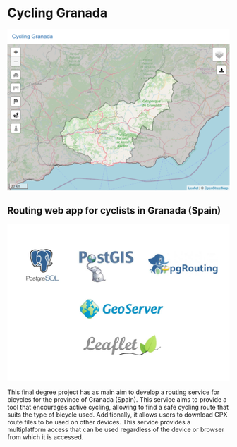 # Cycling Granada


<img src="images/WebAPP_Appearance.png" >

## Routing web app for cyclists in Granada (Spain)

<img src="images/tecnologies.jpeg" >

This final degree project has as main aim to develop a routing service for bicycles for the province of Granada (Spain). This service aims to provide a tool that encourages active cycling, allowing to find a safe cycling route that suits the type of bicycle used. Additionally, it allows users to download GPX route files to be used on other devices. This service provides a multiplatform access that can be used regardless of the device or browser from which it is accessed.